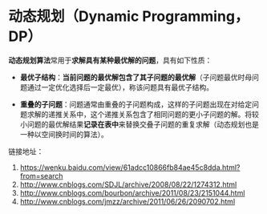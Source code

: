 # 动态规划（Dynamic Programming，DP）
**动态规划算法**常用于**求解具有某种最优解的问题**，具有如下性质：
* **最优子结构**：**当前问题的最优解包含了其子问题的最优解**（子问题最优时母问题通过一定优化选择后一定最优），称该问题具有最优子结构。



* **重叠的子问题**：问题通常由重叠的子问题构成，这样的子问题出现在对给定问题求解的递推关系中，这个递推关系包含了相同问题的更小子问题的解。将较小问题的最优解结果**记录在表中**来替换交叠子问题的重复求解（动态规划也是一种以空间换时间的算法）。


链接地址：
1. https://wenku.baidu.com/view/61adcc10866fb84ae45c8dda.html?from=search
2. http://www.cnblogs.com/SDJL/archive/2008/08/22/1274312.html
3. http://www.cnblogs.com/bourbon/archive/2011/08/23/2151044.html
4. http://www.cnblogs.com/jmzz/archive/2011/06/26/2090702.html
